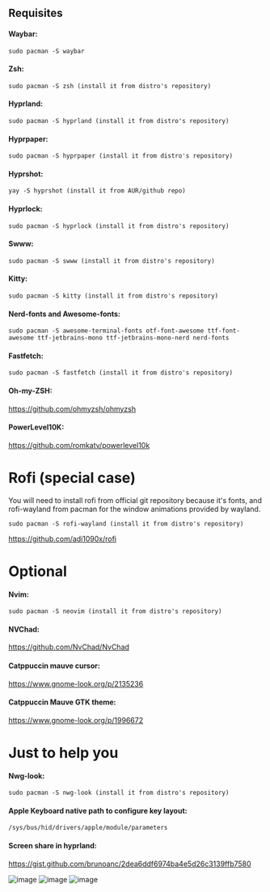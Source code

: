 ## Requisites

#### Waybar:
```
sudo pacman -S waybar
```
#### Zsh: 
```
sudo pacman -S zsh (install it from distro's repository)
```
#### Hyprland: 
```
sudo pacman -S hyprland (install it from distro's repository)
```
#### Hyprpaper: 
```
sudo pacman -S hyprpaper (install it from distro's repository)
```
#### Hyprshot: 
```
yay -S hyprshot (install it from AUR/github repo)
```
#### Hyprlock: 
```
sudo pacman -S hyprlock (install it from distro's repository)
```
#### Swww: 
```
sudo pacman -S swww (install it from distro's repository)
```
#### Kitty: 
```
sudo pacman -S kitty (install it from distro's repository)
```
#### Nerd-fonts and Awesome-fonts: 
```
sudo pacman -S awesome-terminal-fonts otf-font-awesome ttf-font-awesome ttf-jetbrains-mono ttf-jetbrains-mono-nerd nerd-fonts
```
#### Fastfetch: 
```
sudo pacman -S fastfetch (install it from distro's repository)
```
#### Oh-my-ZSH: 

<a>https://github.com/ohmyzsh/ohmyzsh</a>

#### PowerLevel10K:

<a>https://github.com/romkatv/powerlevel10k</a>
# Rofi (special case)

  You will need to install rofi from official git repository because it's fonts, and rofi-wayland from pacman for the window animations provided by wayland.
  
  ```
  sudo pacman -S rofi-wayland (install it from distro's repository)
  ```
  <a>https://github.com/adi1090x/rofi</a>
  

# Optional

#### Nvim: 
```
sudo pacman -S neovim (install it from distro's repository)
```
#### NVChad: 

<a>https://github.com/NvChad/NvChad</a>

#### Catppuccin mauve cursor: 

<a>https://www.gnome-look.org/p/2135236</a>


#### Catppuccin Mauve GTK theme: 

<a>https://www.gnome-look.org/p/1996672</a>


# Just to help you

#### Nwg-look: 
```
sudo pacman -S nwg-look (install it from distro's repository)
```
#### Apple Keyboard native path to configure key layout: 
```
/sys/bus/hid/drivers/apple/module/parameters
```
#### Screen share in hyprland: 
<a>https://gist.github.com/brunoanc/2dea6ddf6974ba4e5d26c3139ffb7580</a>



![image](https://github.com/user-attachments/assets/d4ac6d65-5833-49ee-a219-f376a1a48c2c)
![image](https://github.com/user-attachments/assets/79315b81-b610-48bf-8167-8356a0dac238)
![image](https://github.com/user-attachments/assets/662e0e54-a2f4-478f-b2b7-153e1528f0ad)








